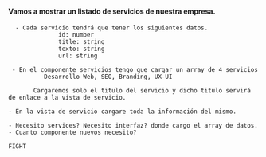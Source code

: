#### Vamos a mostrar un listado de servicios de nuestra empresa.

      - Cada servicio tendrá que tener los siguientes datos.
                  id: number
                  title: string
                  texto: string
                  url: string

     - En el componente servicios tengo que cargar un array de 4 servicios
              Desarrollo Web, SEO, Branding, UX-UI

           Cargaremos solo el titulo del servicio y dicho titulo servirá de enlace a la vista de servicio.

    - En la vista de servicio cargare toda la información del mismo. 

    - Necesito services? Necesito interfaz? donde cargo el array de datos.
    - Cuanto componente nuevos necesito?

    FIGHT 
